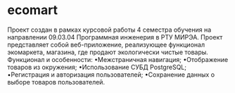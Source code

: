 # ecomart
Проект создан в рамках курсовой работы 4 семестра обучения на направлении 09.03.04 Программная инженерия в РТУ МИРЭА.
Проект представляет собой веб-приложение, реализующее функционал экомаркета, магазина, где продают экологически чистые товары.
Функционал и особенности:
	•Межстраничная навигация;
 	•Отображение товаров из окружения;
	•Использование СУБД PostgreSQL;
	•Регистрация и авторизация пользователей;
	•Сохранение данных о выборе товаров пользователей.
